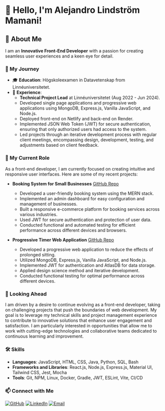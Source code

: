 # 👋 Hello, I'm Alejandro Lindström Mamani!

## 🚀 About Me

I am an **Innovative Front-End Developer** with a passion for creating seamless user experiences and a keen eye for detail.

### 🌟 My Journey
- 🎓 **Education**: Högskoleexamen in Datavetenskap from Linnéuniversitetet.
- 💼 **Experience**: 
  - **Technical Project Lead** at Linnéuniversitetet (Aug 2022 - Jun 2024).
  - Developed single page applications and progressive web applications using MongoDB, Express.js, Vanilla JavaScript, and Node.js.
  - Deployed front-end on Netlify and back-end on Render.
  - Implemented JSON Web Token (JWT) for secure authentication, ensuring that only authorized users had access to the system.
  - Led projects through an iterative development process with regular client meetings, encompassing design, development, testing, and adjustments based on client feedback.

### 🔧 My Current Role
As a front-end developer, I am currently focused on creating intuitive and responsive user interfaces. Here are some of my recent projects:

- **Booking System for Small Businesses** [GitHub Repo](https://github.com/ale356/booking-front-end-application)
  - Developed a user-friendly booking system using the MERN stack.
  - Implemented an admin dashboard for easy configuration and management of businesses.
  - Built a responsive e-commerce platform for booking services across various industries.
  - Used JWT for secure authentication and protection of user data.
  - Conducted functional and automated testing for efficient performance across different devices and browsers.

- **Progressive Timer Web Application** [GitHub Repo](https://github.com/ale356/movement-minder)
  - Developed a progressive web application to reduce the effects of prolonged sitting.
  - Utilized MongoDB, Express.js, Vanilla JavaScript, and Node.js.
  - Implemented JWT for authentication and AtlasDB for data storage.
  - Applied design science method and iterative development.
  - Conducted functional testing for optimal performance across different devices.

### 🌱 Looking Ahead
I am driven by a desire to continue evolving as a front-end developer, taking on challenging projects that push the boundaries of web development. My goal is to leverage my technical skills and project management experience to contribute to innovative solutions that enhance user engagement and satisfaction. I am particularly interested in opportunities that allow me to work with cutting-edge technologies and collaborative teams dedicated to continuous learning and improvement.

### 🛠 Skills

- **Languages**: JavaScript, HTML, CSS, Java, Python, SQL, Bash
- **Frameworks and Libraries**: React.js, Node.js, Express.js, Material UI, Tailwind CSS, Jest, Mocha
- **Tools**: Git, NPM, Linux, Docker, Gradle, JWT, ESLint, Vite, CI/CD

### 📫 Connect with Me

[![GitHub](https://img.shields.io/badge/GitHub-ale356-181717?style=for-the-badge&logo=github)](https://github.com/ale356)
[![LinkedIn](https://img.shields.io/badge/LinkedIn-ale356-0077B5?style=for-the-badge&logo=linkedin)](https://linkedin.com/in/alelm)
[![Email](https://img.shields.io/badge/Email-alomamani@gmail.com-D14836?style=for-the-badge&logo=gmail)](mailto:alomamani@gmail.com)
